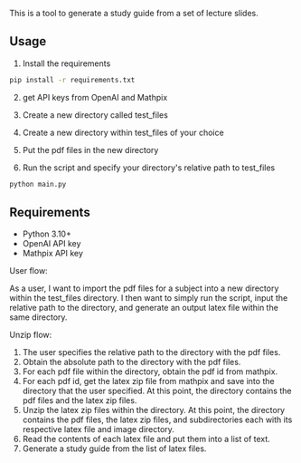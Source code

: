 This is a tool to generate a study guide from a set of lecture slides.

## Usage

1. Install the requirements

```bash
pip install -r requirements.txt
```

2. get API keys from OpenAI and Mathpix

3. Create a new directory called test_files

4. Create a new directory within test_files of your choice

5. Put the pdf files in the new directory

6. Run the script and specify your directory's relative path to test_files

```bash
python main.py
```

## Requirements

- Python 3.10+
- OpenAI API key
- Mathpix API key


User flow:

As a user, I want to import the pdf files for a subject into a new directory within the test_files directory.
I then want to simply run the script, input the relative path to the directory, and generate an output latex file within the same directory.

Unzip flow:

1. The user specifies the relative path to the directory with the pdf files.
2. Obtain the absolute path to the directory with the pdf files.
3. For each pdf file within the directory, obtain the pdf id from mathpix.
4. For each pdf id, get the latex zip file from mathpix and save into the directory that the user specified. At this point, the directory contains the pdf files and the latex zip files.
5. Unzip the latex zip files within the directory. At this point, the directory contains the pdf files, the latex zip files, and subdirectories each with its respective latex file and image directory.
6. Read the contents of each latex file and put them into a list of text. 
7. Generate a study guide from the list of latex files.

